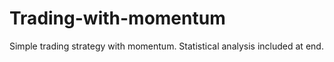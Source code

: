 # Trading-with-momentum

Simple trading strategy with momentum.
Statistical analysis included at end.
